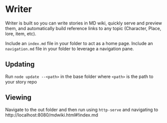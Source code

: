# Writer

Writer is built so you can write stories in MD wiki, quickly serve and preview them, and automatically build reference links to any topic (Character, Place, lore, item, etc).

Include an `index.md` file in your folder to act as a home page.
Include an `navigation.md` file in your folder to leverage a navigation pane.

## Updating

Run `node update --<path>` in the base folder where `<path>` is the path to your story repo

## Viewing

Navigate to the out folder and then run using `http-serve` and navigating to http://localhost:8080/mdwiki.html#!index.md
